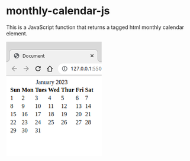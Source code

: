 # monthly-calendar-js
This is a JavaScript function that returns a tagged html monthly calendar element.

<img src='screenshot.png'>
